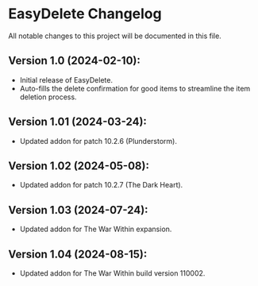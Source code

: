 # EasyDelete Changelog
All notable changes to this project will be documented in this file.

## Version 1.0 (2024-02-10):
- Initial release of EasyDelete.
- Auto-fills the delete confirmation for good items to streamline the item deletion process.

## Version 1.01 (2024-03-24):
- Updated addon for patch 10.2.6 (Plunderstorm).

## Version 1.02 (2024-05-08):
- Updated addon for patch 10.2.7 (The Dark Heart).

## Version 1.03 (2024-07-24):
- Updated addon for The War Within expansion.

## Version 1.04 (2024-08-15):
- Updated addon for The War Within build version 110002.